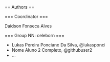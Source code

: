 == Authors ==

=== Coordinator ===

Daidson Fonseca Alves

=== Group NN: celeborn  ===

* Lukas Pereira Ponciano Da Silva, @lukasponci
* Nome Aluno 2 Completo, @githubuser2
* ...

